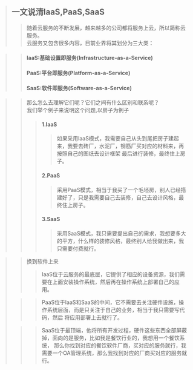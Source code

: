 >## 一文说清IaaS,PaaS,SaaS
>>随着云服务的不断发展，越来越多的公司都将服务上云，所以简称云服务。  
>>云服务又包含很多内容，目前业界将其划分为三大类：  

>>#### IaaS:基础设置即服务(Infrastructure-as-a-Service)  
>>#### PaaS:平台即服务(Platform-as-a-Service)  
>>#### SaaS:软件即服务(Software-as-a-Service)  

>>那么怎么去理解它们呢？它们之间有什么区别和联系呢？  
>>我们举个例子来说明这个问题,以房子为例子
>>>#### 1.IaaS
>>>>如果采用IaaS模式，我需要自己从头到尾把房子建起来，我要去砖厂，水泥厂，钢筋厂买对应的材料来，再按照自己的图纸去设计框架
> 最后进行装修，最终住上房子。  
>>>#### 2.PaaS
>>>>采用PaaS模式，相当于我买了一个毛坯房，别人已经搭建好了，只是我需要自己去装修，自己去设计风格，最终住上房子。
>>>#### 3.SaaS
>>>>采用SaaS模式，我只需要提出自己的需求，我想要多大的平方，什么样的装修风格，最终别人给我做出来，我只需要付费就行。

>>换到软件上来
>>>IaaS位于云服务的最底层，它提供了相应的设备资源，我们需要在上面安装操作系统，然后再在操作系统上部署自己的应用。   
> 
>>>PaaS位于IaaS和SaaS的中间，它不需要去关注硬件设施，操作系统层面，而是只关注于自己的业务，相当于我只需要写代码，然后
> 将应用部署上去就行了。  
> 
>>>SaaS位于最顶端，他将所有开发过程，硬件这些东西全部屏蔽掉，面向的是服务，比如我是餐饮行业的，我想用一个餐饮系统，
> 那么你找到对应的餐饮软件厂商，买对应的服务就行，我需要一个OA管理系统，那么我找到对应的厂商买对应的服务就行。